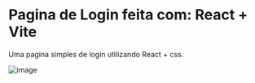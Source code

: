# Pagina de Login feita com: React + Vite

Uma pagina simples de login utilizando React + css.

![image](https://github.com/user-attachments/assets/7b5bdc5e-b0e3-41e6-869a-6963d33f83fb)
